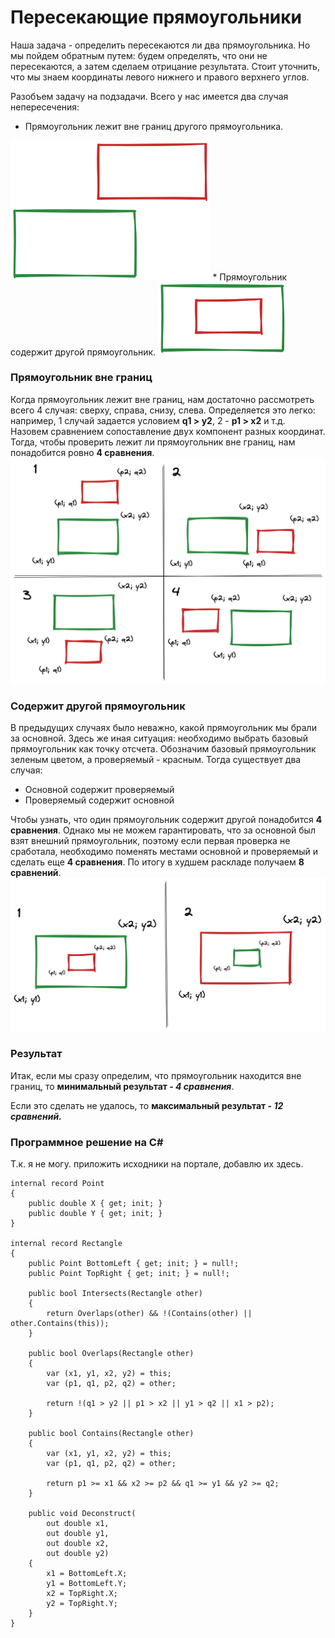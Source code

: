 # Пересекающие прямоугольники
Наша задача - определить пересекаются ли два прямоугольника. Но мы пойдем обратным путем: будем определять, что они не пересекаются, а затем сделаем отрицание результата. Стоит уточнить, что мы знаем координаты левого нижнего и правого верхнего углов.

Разобъем задачу на подзадачи. Всего у нас имеется два случая непересечения:
* Прямоугольник лежит вне границ другого прямоугольника.
<img src="img/rect-1.png" alt="example1" style="zoom:33%;" /> 
* Прямоугольник содержит другой прямоугольник.
<img src="img/rect-2.png" alt="example2" style="zoom:33%;" />

<div class="page" />

### Прямоугольник вне границ
Когда прямоугольник лежит вне границ, нам достаточно рассмотреть всего 4 случая: сверху, справа, снизу, слева. Определяется это легко: например, 1 случай задается условием **q1 > y2**, 2 - **p1 > x2** и т.д. Назовем сравнением сопоставление двух компонент разных координат. Тогда, чтобы проверить лежит ли прямоугольник вне границ, нам понадобится ровно **4 сравнения**.
![example3](img/rect-3.png)

<div class="page" />

### Содержит другой прямоугольник
В предыдущих случаях было неважно, какой прямоугольник мы брали за основной. Здесь же иная ситуация: необходимо выбрать базовый прямоугольник как точку отсчета. Обозначим базовый прямоугольник зеленым цветом, а проверяемый - красным. Тогда существует два случая:
* Основной содержит проверяемый
* Проверяемый содержит основной

Чтобы узнать, что один прямоугольник содержит другой понадобится **4 сравнения**. Однако мы не можем гарантировать, что за основной был взят внешний прямоугольник, поэтому если первая проверка не сработала, необходимо поменять местами основной и проверяемый и сделать еще **4 сравнения**. По итогу в худшем раскладе получаем **8 сравнений**.
![example4](img/rect-4.png)

### Результат
Итак, если мы сразу определим, что прямоугольник находится вне границ, то
**минимальный результат - *4 сравнения***.

Если это сделать не удалось, то **максимальный результат - *12 сравнений.***

<div class="page" />

### Программное решение на C#
Т.к. я не могу. приложить исходники на портале, добавлю их здесь.

```CSharp
internal record Point
{
    public double X { get; init; }
    public double Y { get; init; }
}

internal record Rectangle
{
    public Point BottomLeft { get; init; } = null!;
    public Point TopRight { get; init; } = null!;

    public bool Intersects(Rectangle other)
    {
        return Overlaps(other) && !(Contains(other) || other.Contains(this));
    }

    public bool Overlaps(Rectangle other)
    {
        var (x1, y1, x2, y2) = this;
        var (p1, q1, p2, q2) = other;

        return !(q1 > y2 || p1 > x2 || y1 > q2 || x1 > p2);
    }

    public bool Contains(Rectangle other)
    {
        var (x1, y1, x2, y2) = this;
        var (p1, q1, p2, q2) = other;

        return p1 >= x1 && x2 >= p2 && q1 >= y1 && y2 >= q2;
    }

    public void Deconstruct(
        out double x1,
        out double y1,
        out double x2,
        out double y2)
    {
        x1 = BottomLeft.X;
        y1 = BottomLeft.Y;
        x2 = TopRight.X;
        y2 = TopRight.Y;
    }
}
```